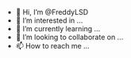 - 👋 Hi, I’m @FreddyLSD
- 👀 I’m interested in ...
- 🌱 I’m currently learning ...
- 💞️ I’m looking to collaborate on ...
- 📫 How to reach me ...

<!---
FreddyLSD/FreddyLSD is a ✨ special ✨ repository because its `README.md` (this file) appears on your GitHub profile.
You can click the Preview link to take a look at your changes.
--->
